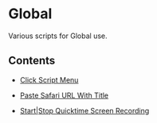 # Global
Various scripts for Global use.

## Contents

- [Click Script Menu](https://github.com/kevin-funderburg/AppleScripts/blob/master/Global/Click%20Script%20Menu.applescript)
- [Paste Safari URL With Title](https://github.com/kevin-funderburg/AppleScripts/blob/master/Global/Paste%20Safari%20URL%20With%20Title.applescript)
- [Start|Stop Quicktime Screen Recording](https://github.com/kevin-funderburg/AppleScripts/blob/master/Global/Start|Stop%20Quicktime%20Screen%20Recording.applescript)
